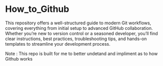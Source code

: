 # How_to_Github
This repository offers a well-structured guide to modern Git workflows, covering everything from initial setup to advanced GitHub collaboration. Whether you’re new to version control or a seasoned developer, you’ll find clear instructions, best practices, troubleshooting tips, and hands-on templates to streamline your development process.


Note : This repo is built for me to better undetand and impliment as to how Github works
